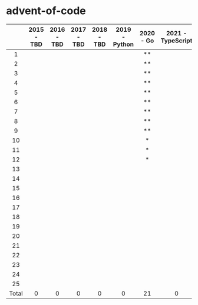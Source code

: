 # advent-of-code

|       | 2015 - TBD | 2016 - TBD | 2017 - TBD | 2018 - TBD | 2019 - Python | 2020 - Go | 2021 - TypeScript |
|:-----:|:----------:|:----------:|:----------:|:----------:|:-------------:|:---------:|:-----------------:|
|   1   |            |            |            |            |               |     **    |                   |
|   2   |            |            |            |            |               |     **    |                   |
|   3   |            |            |            |            |               |     **    |                   |
|   4   |            |            |            |            |               |     **    |                   |
|   5   |            |            |            |            |               |     **    |                   |
|   6   |            |            |            |            |               |     **    |                   |
|   7   |            |            |            |            |               |     **    |                   |
|   8   |            |            |            |            |               |     **    |                   |
|   9   |            |            |            |            |               |     **    |                   |
|   10  |            |            |            |            |               |     *     |                   |
|   11  |            |            |            |            |               |     *     |                   |
|   12  |            |            |            |            |               |     *     |                   |
|   13  |            |            |            |            |               |           |                   |
|   14  |            |            |            |            |               |           |                   |
|   15  |            |            |            |            |               |           |                   |
|   16  |            |            |            |            |               |           |                   |
|   17  |            |            |            |            |               |           |                   |
|   18  |            |            |            |            |               |           |                   |
|   19  |            |            |            |            |               |           |                   |
|   20  |            |            |            |            |               |           |                   |
|   21  |            |            |            |            |               |           |                   |
|   22  |            |            |            |            |               |           |                   |
|   23  |            |            |            |            |               |           |                   |
|   24  |            |            |            |            |               |           |                   |
|   25  |            |            |            |            |               |           |                   |
| Total |      0     |      0     |      0     |      0     |       0       |     21    |         0         |

